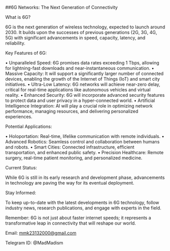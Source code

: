 ##6G Networks: The Next Generation of Connectivity

What is 6G?

6G is the next generation of wireless technology, expected to launch around 2030. It builds upon the successes of previous generations (2G, 3G, 4G, 5G) with significant advancements in speed, capacity, latency, and reliability.

Key Features of 6G:

• Unparalleled Speed: 6G promises data rates exceeding 1 Tbps, allowing for lightning-fast downloads and near-instantaneous communication.
• Massive Capacity: It will support a significantly larger number of connected devices, enabling the growth of the Internet of Things (IoT) and smart city initiatives.
• Ultra-Low Latency: 6G networks will achieve near-zero delay, critical for real-time applications like autonomous vehicles and virtual reality.
• Enhanced Security: 6G will incorporate advanced security features to protect data and user privacy in a hyper-connected world.
• Artificial Intelligence Integration: AI will play a crucial role in optimizing network performance, managing resources, and delivering personalized experiences.

Potential Applications:

• Holoportation: Real-time, lifelike communication with remote individuals.
• Advanced Robotics: Seamless control and collaboration between humans and robots.
• Smart Cities: Connected infrastructure, efficient transportation, and enhanced public safety.
• Precision Healthcare: Remote surgery, real-time patient monitoring, and personalized medicine.

Current Status:

While 6G is still in its early research and development phase, advancements in technology are paving the way for its eventual deployment.

Stay Informed:

To keep up-to-date with the latest developments in 6G technology, follow industry news, research publications, and engage with experts in the field. 

Remember: 6G is not just about faster internet speeds; it represents a transformative leap in connectivity that will reshape our world.

Email: mmk23132000@gmail.com

Telegram ID: @MadMadism
